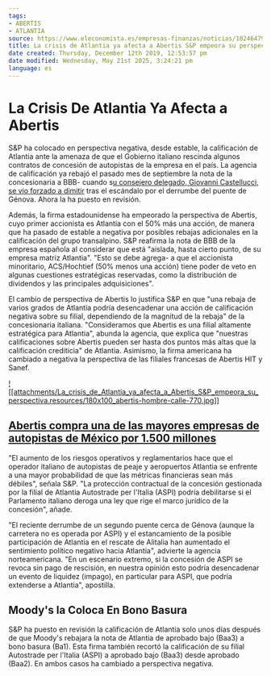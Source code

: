 ```yaml
---
tags:
- ABERTIS
- ATLANTIA
source: https://www.eleconomista.es/empresas-finanzas/noticias/10246479/12/19/La-crisis-de-Atlantia-ya-afecta-a-Abertis-SP-empeora-su-perspectiva.html
title: La crisis de Atlantia ya afecta a Abertis S&P empeora su perspectiva
date created: Thursday, December 12th 2019, 12:53:57 pm
date modified: Wednesday, May 21st 2025, 3:24:21 pm
language: es
---
```


# La Crisis De Atlantia Ya Afecta a Abertis

S&P ha colocado en perspectiva negativa, desde estable, la calificación de Atlantia ante la amenaza de que el Gobierno italiano rescinda algunos contratos de concesión de autopistas de la empresa en el país. La agencia de calificación ya rebajó el pasado mes de septiembre la nota de la concesionaria a BBB- cuando s[u consejero delegado, Giovanni Castellucci, se vio forzado a dimitir](https://www.eleconomista.es/empresas-finanzas/noticias/10089645/09/19/Atlantia-cesa-a-Castellucci-tras-el-escandalo-de-los-puentes-en-Italia.html) tras el escándalo por el derrumbe del puente de Génova. Ahora la ha puesto en revisión.

Además, la firma estadounidense ha empeorado la perspectiva de Abertis, cuyo primer accionista es Atlantia con el 50% más una acción, de manera que ha pasado de estable a negativa por posibles rebajas adicionales en la calificación del grupo transalpino. S&P reafirma la nota de BBB de la empresa española al considerar que está "aislada, hasta cierto punto, de su empresa matriz Atlantia". "Esto se debe agrega- a que el accionista minoritario, ACS/Hochtief (50% menos una acción) tiene poder de veto en algunas cuestiones estratégicas reservadas, como la distribución de dividendos y las principales adquisiciones".

El cambio de perspectiva de Abertis lo justifica S&P en que "una rebaja de varios grados de Atlantia podría desencadenar una acción de calificación negativa sobre su filial, dependiendo de la magnitud de la rebaja" de la concesionaria italiana. "Consideramos que Abertis es una filial altamente estratégica para Atlantia", abunda la agencia, que explica que "nuestras calificaciones sobre Abertis pueden ser hasta dos puntos más altas que la calificación crediticia" de Atlantia. Asimismo, la firma americana ha cambiado a negativa la perspectiva de las filiales francesas de Abertis HIT y Sanef.

[![[attachments/La_crisis_de_Atlantia_ya_afecta_a_Abertis_S&P_empeora_su_perspectiva.resources/180x100_abertis-hombre-calle-770.jpg]]](https://www.eleconomista.es/empresas-finanzas/noticias/10134283/10/19/Abertis-compra-una-de-las-mayores-empresas-de-autopistas-de-Mexico-por-1500-millones.html)

## [Abertis compra una de las mayores empresas de autopistas de México por 1.500 millones](https://www.eleconomista.es/empresas-finanzas/noticias/10134283/10/19/Abertis-compra-una-de-las-mayores-empresas-de-autopistas-de-Mexico-por-1500-millones.html)

"El aumento de los riesgos operativos y reglamentarios hace que el operador italiano de autopistas de peaje y aeropuertos Atlantia se enfrente a una mayor probabilidad de que las métricas financieras sean más débiles", señala S&P. "La protección contractual de la concesión gestionada por la filial de Atlantia Autostrade per l'Italia (ASPI) podría debilitarse si el Parlamento italiano deroga una ley que rige el marco jurídico de la concesión", añade.

"El reciente derrumbe de un segundo puente cerca de Génova (aunque la carretera no es operada por ASPI) y el estancamiento de la posible participación de Atlantia en el rescate de Alitalia han aumentado el sentimiento político negativo hacia Atlantia", advierte la agencia norteamericana. "En un escenario extremo, si la concesión de ASPI se revoca sin pago de rescisión, en nuestra opinión esto podría desencadenar un evento de liquidez (impago), en particular para ASPI, que podría extenderse a Atlantia", apostilla.

## Moody's la Coloca En Bono Basura

S&P ha puesto en revisión la calificación de Atlantia solo unos días después de que Moody's rebajara la nota de Atlantia de aprobado bajo (Baa3) a bono basura (Ba1). Esta firma también recortó la calificación de su filial Autostrade per l'Italia (ASPI) a aprobado bajo (Baa3) desde aprobado (Baa2). En ambos casos ha cambiado a perspectiva negativa.
